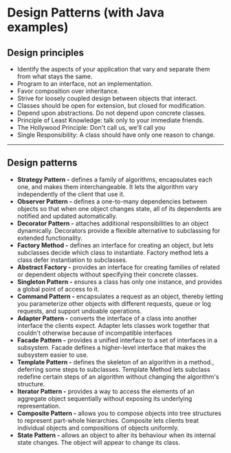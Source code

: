 # Design Patterns (with Java examples)

## Design principles

- Identify the aspects of your application that vary and separate them from what stays the same.
- Program to an interface, not an implementation.
- Favor composition over inheritance.
- Strive for loosely coupled design between objects that interact.
- Classes should be open for extension, but closed for modification.
- Depend upon abstractions. Do not depend upon concrete classes.
- Principle of Least Knowledge: talk only to your immediate friends.
- The Hollywood Principle: Don't call us, we'll call you
- Single Responsibility: A class should have only one reason to change.

---
## Design patterns

- **Strategy Pattern -** defines a family of algorithms, encapsulates each one, and makes them interchangeable. It lets the algorithm vary independently of the client that use it.
- **Observer Pattern -** defines a one-to-many dependencies between objects so that when one object changes state, all of its dependents are notified and updated automatically.
- **Decorator Pattern -** attaches additional responsibilities to an object dynamically. Decorators provide a flexible alternative to subclassing for extended functionality.
- **Factory Method -** defines an interface for creating an object, but lets subclasses decide which class to instantiate. Factory method lets a class defer instantiation to subclasses. 
- **Abstract Factory -** provides an interface for creating families of related or dependent objects without specifying their concrete classes.
- **Singleton Pattern -** ensures a class has only one instance, and provides a global point of access to it.
- **Command Pattern -** encapsulates a request as an object, thereby letting you parameterize other objects with different requests, queue or log requests, and support undoable operations.
- **Adapter Pattern -** converts the interface of a class into another interface the clients expect. Adapter lets classes work together that couldn't otherwise because of incompatible interfaces
- **Facade Pattern -** provides a unified interface to a set of interfaces in a subsystem. Facade defines a higher-level interface that makes the subsystem easier to use.
- **Template Pattern -** defines the skeleton of an algorithm in a method., deferring some steps to subclasses. Template Method lets subclass redefine certain steps of an algorithm without changing the algorithm's structure.
- **Iterator Pattern -** provides a way to access the elements of an aggregate object sequentially without exposing its underlying representation.
- **Composite Pattern -** allows you to compose objects into tree structures to represent part-whole hierarchies. Composite lets clients treat individual objects and compositions of objects uniformly.
- **State Pattern -** allows an object to alter its behaviour when its internal state changes. The object will appear to change its class.